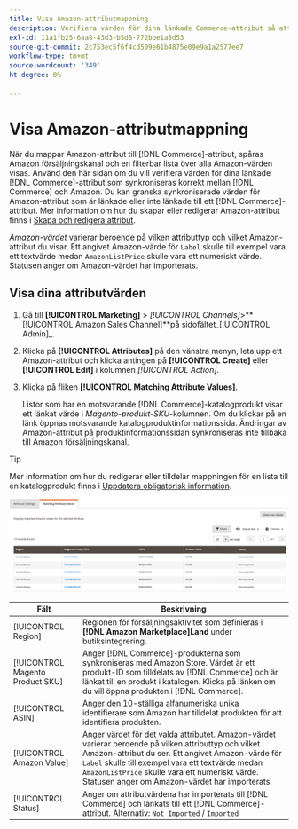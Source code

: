 ```yaml
---
title: Visa Amazon-attributmappning
description: Verifiera värden för dina länkade Commerce-attribut så att de synkroniseras korrekt mellan Commerce och Amazon.
exl-id: 11a1fb25-6aa8-43d3-b5d8-772bbe1a5d53
source-git-commit: 2c753ec5f6f4cd509e61b4875e09e9a1a2577ee7
workflow-type: tm+mt
source-wordcount: '349'
ht-degree: 0%

---
```


# Visa Amazon-attributmappning

När du mappar Amazon-attribut till [!DNL Commerce]-attribut, spåras Amazon försäljningskanal och en filterbar lista över alla Amazon-värden visas. Använd den här sidan om du vill verifiera värden för dina länkade [!DNL Commerce]-attribut som synkroniseras korrekt mellan [!DNL Commerce] och Amazon. Du kan granska synkroniserade värden för Amazon-attribut som är länkade eller inte länkade till ett [!DNL Commerce]-attribut. Mer information om hur du skapar eller redigerar Amazon-attribut finns i [Skapa och redigera attribut](./creating-attributes.md).

_Amazon-värdet_ varierar beroende på vilken attributtyp och vilket Amazon-attribut du visar. Ett angivet Amazon-värde för `Label` skulle till exempel vara ett textvärde medan `AmazonListPrice` skulle vara ett numeriskt värde. Statusen anger om Amazon-värdet har importerats.

## Visa dina attributvärden

1. Gå till **[!UICONTROL Marketing]** > _[!UICONTROL Channels]_>**[!UICONTROL Amazon Sales Channel]**på sidofältet_[!UICONTROL Admin]_.

1. Klicka på **[!UICONTROL Attributes]** på den vänstra menyn, leta upp ett Amazon-attribut och klicka antingen på **[!UICONTROL Create]** eller **[!UICONTROL Edit]** i kolumnen _[!UICONTROL Action]_.

1. Klicka på fliken **[!UICONTROL Matching Attribute Values]**.

   Listor som har en motsvarande [!DNL Commerce]-katalogprodukt visar ett länkat värde i _Magento-produkt-SKU_-kolumnen. Om du klickar på en länk öppnas motsvarande katalogproduktinformationssida. Ändringar av Amazon-attribut på produktinformationssidan synkroniseras inte tillbaka till Amazon försäljningskanal.

>[!TIP]
>Mer information om hur du redigerar eller tilldelar mappningen för en lista till en katalogprodukt finns i [Uppdatera obligatorisk information](./amazon-manually-update-incomplete-listing.md).

![Visa attributvärden](assets/amazon-managing-attribute-values.png)

| Fält | Beskrivning |
|--- |--- |
| [!UICONTROL Region] | Regionen för försäljningsaktivitet som definieras i **[!DNL Amazon Marketplace]Land** under butiksintegrering. |
| [!UICONTROL Magento Product SKU] | Anger [!DNL Commerce]-produkterna som synkroniseras med Amazon Store. Värdet är ett produkt-ID som tilldelats av [!DNL Commerce] och är länkat till en produkt i katalogen. Klicka på länken om du vill öppna produkten i [!DNL Commerce]. |
| [!UICONTROL ASIN] | Anger den 10-ställiga alfanumeriska unika identifierare som Amazon har tilldelat produkten för att identifiera produkten. |
| [!UICONTROL Amazon Value] | Anger värdet för det valda attributet. Amazon-värdet varierar beroende på vilken attributtyp och vilket Amazon-attribut du ser. Ett angivet Amazon-värde för `Label` skulle till exempel vara ett textvärde medan `AmazonListPrice` skulle vara ett numeriskt värde. Statusen anger om Amazon-värdet har importerats. |
| [!UICONTROL Status] | Anger om attributvärdena har importerats till [!DNL Commerce] och länkats till ett [!DNL Commerce]-attribut. Alternativ: `Not Imported` / `Imported` |
